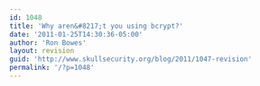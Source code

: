 ```yaml
---
id: 1048
title: 'Why aren&#8217;t you using bcrypt?'
date: '2011-01-25T14:30:36-05:00'
author: 'Ron Bowes'
layout: revision
guid: 'http://www.skullsecurity.org/blog/2011/1047-revision'
permalink: '/?p=1048'
---
```


